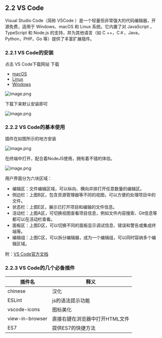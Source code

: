 ## 2.2 VS Code

Visual Studio Code（简称 VSCode ）是一个轻量但非常强大的代码编辑器，开源免费，适用于 Windows、macOS 和 Linux 系统。它内置了对 JavaScript ，TypeScript 和 Node.js 的支持，并为其他语言（如 C ++，C＃，Java，Python，PHP，Go 等）提供了丰富扩展插件。

### 2.2.1 VS Code的安装

点击 VS Code下载网站 下载

- [macOS](https://code.visualstudio.com/docs/setup/mac)
- [Linux](https://code.visualstudio.com/docs/setup/linux)
- [Windows](https://code.visualstudio.com/docs/setup/windows)

![image.png](https://cdn.nlark.com/yuque/0/2019/png/194309/1564710043428-5294c39f-b025-40b8-9849-8977d977156a.png#align=left&display=inline&height=652&name=image.png&originHeight=652&originWidth=1423&size=210763&status=done&width=1423)

下载下来默认安装即可

![image.png](https://cdn.nlark.com/yuque/0/2019/png/194309/1564712434387-20c7cff0-0ac6-46c3-a587-178ae77302b5.png#align=left&display=inline&height=764&name=image.png&originHeight=764&originWidth=1009&size=77278&status=done&width=1009)

### 2.2.2 VS Code的基本使用

插件在如图所示的地方安装

![image.png](https://cdn.nlark.com/yuque/0/2019/png/194309/1567145293454-d7f8363e-59c8-466e-a92f-c41d6b93c0fa.png#align=left&display=inline&height=764&name=image.png&originHeight=955&originWidth=1272&size=127850&status=done&width=1017.6)

在终端中打开，配合着NodeJS使用，拥有着不错的体验。

![image.png](https://cdn.nlark.com/yuque/0/2019/png/194309/1567145935596-5996b815-1b5c-4e6c-a654-235d13ea97ab.png#align=left&display=inline&height=985&name=image.png&originHeight=1231&originWidth=1821&size=138774&status=done&width=1456.8)

用户界面分为六块区域：

- 编辑区：文件编辑区域，可以纵向、横向并排打开任意数量的编辑区。
- 侧边栏：上图B区，包含资源管理器等不同的视图，可以方便的处理项目中的文件。
- 状态栏：上图E区，展示已打开项目和编辑的文件信息。
- 活动栏：上图A区，可切换视图查看项目信息，例如文件内容搜索、Git信息等都可以在活动栏查看。
- 面板区：上图D区，可以切换不同的面板显示调试信息、错误和警告或集成终端等。
- 编辑组：上图C区，可以拆分编辑器，成为一个编辑组，可以同时容纳多个编辑区域。

附：[VS Code官方文档](https://code.visualstudio.com/docs)

### 2.2.3 VS Code的几个必备插件

| 插件名 | 释义 |
| --- | --- |
| chinese | 汉化 |
| ESLint | js的语法提示功能 |
| vscode-icons | 图标美化 |
| view-in-browser | 直接右键在浏览器中打开HTML文件 |
| ES7 | 提供ES7的快捷方法 |
